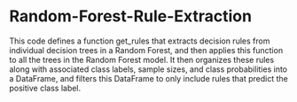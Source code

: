 # Random-Forest-Rule-Extraction
This code defines a function get_rules that extracts decision rules from individual decision trees in a Random Forest, and then applies this function to all the trees in the Random Forest model. It then organizes these rules along with associated class labels, sample sizes, and class probabilities into a DataFrame, and filters this DataFrame to only include rules that predict the positive class label.
